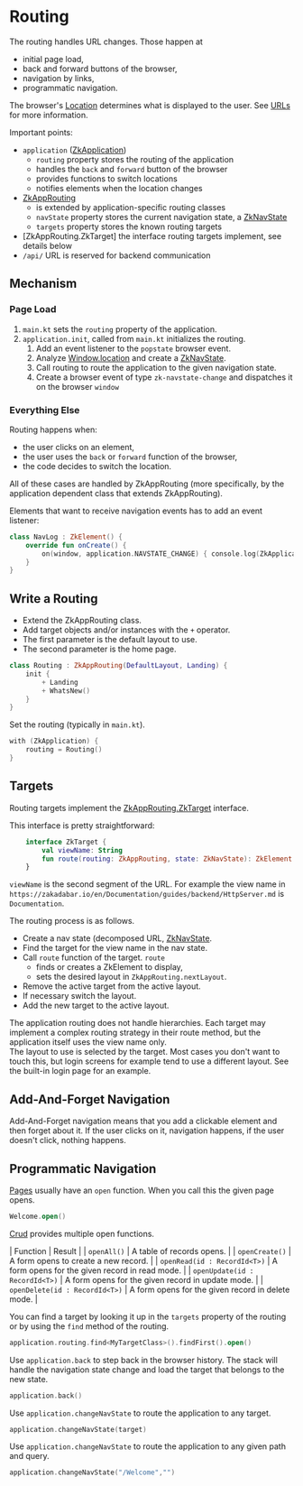 # Routing

The routing handles URL changes. Those happen at

* initial page load,
* back and forward buttons of the browser,
* navigation by links,
* programmatic navigation.

The browser's [Location](https://developer.mozilla.org/en-US/docs/Web/API/Location) determines what is displayed to the
user. See [URLs](../../common/URLs.md) for more information.

Important points:

* `application` ([ZkApplication](/src/jsMain/kotlin/zakadabar/stack/frontend/application/ZkApplication.kt))
   * `routing` property stores the routing of the application
   * handles the `back` and `forward` button of the browser
   * provides functions to switch locations
   * notifies elements when the location changes
* [ZkAppRouting](/src/jsMain/kotlin/zakadabar/stack/frontend/application/ZkAppRouting.kt)
   * is extended by application-specific routing classes
   * `navState` property stores the current navigation state, a [ZkNavState](/src/jsMain/kotlin/zakadabar/stack/frontend/application/ZkNavState.kt)
   * `targets` property stores the known routing targets
* [ZkAppRouting.ZkTarget] the interface routing targets implement, see details below
* `/api/` URL is reserved for backend communication    

## Mechanism

### Page Load

1. `main.kt` sets the `routing` property of the application.
1. `application.init`, called from `main.kt` initializes the routing.
    1. Add an event listener to the `popstate` browser event.
    1. Analyze [Window.location](https://developer.mozilla.org/en-US/docs/Web/API/Location) and create a
       [ZkNavState](/src/jsMain/kotlin/zakadabar/stack/frontend/application/ZkNavState.kt).
    1. Call routing to route the application to the given navigation state.
    1. Create a browser event of type `zk-navstate-change` and dispatches it on the browser `window`

### Everything Else

Routing happens when:

* the user clicks on an element,
* the user uses the `back` or `forward` function of the browser,
* the code decides to switch the location.

All of these cases are handled by ZkAppRouting (more specifically, by the application dependent class that extends ZkAppRouting).

Elements that want to receive navigation events has to add an event listener:

```kotlin
class NavLog : ZkElement() {
    override fun onCreate() {
        on(window, application.NAVSTATE_CHANGE) { console.log(ZkApplication.routing.navState) }
    }
}
```

## Write a Routing

* Extend the ZkAppRouting class.
* Add target objects and/or instances with the `+` operator.
* The first parameter is the default layout to use.
* The second parameter is the home page.

```kotlin
class Routing : ZkAppRouting(DefaultLayout, Landing) {
    init {
        + Landing
        + WhatsNew()
    }
}
```

Set the routing (typically in `main.kt`).

```kotlin
with (ZkApplication) {
    routing = Routing()
}
```

## Targets

Routing targets implement the [ZkAppRouting.ZkTarget](/src/jsMain/kotlin/zakadabar/stack/frontend/application/ZkAppRouting.kt) interface.

This interface is pretty straightforward:

```kotlin
    interface ZkTarget {
        val viewName: String
        fun route(routing: ZkAppRouting, state: ZkNavState): ZkElement
    }
```

`viewName` is the second segment of the URL. For example the view name in
`https://zakadabar.io/en/Documentation/guides/backend/HttpServer.md` is `Documentation`.

The routing process is as follows.

* Create a nav state (decomposed URL, [ZkNavState](/src/jsMain/kotlin/zakadabar/stack/frontend/application/ZkNavState.kt).
* Find the target for the view name in the nav state.
* Call `route` function of the target. `route`
    * finds or creates a ZkElement to display,
    * sets the desired layout in `ZkAppRouting.nextLayout`.
* Remove the active target from the active layout.    
* If necessary switch the layout.
* Add the new target to the active layout.

<div data-zk-enrich="Note" data-zk-flavour="Success" data-zk-title="No Hierarchy">
The application routing does not handle hierarchies. Each target may implement
a complex routing strategy in their route method, but the application itself uses
the view name only.
</div>

<div data-zk-enrich="Note" data-zk-flavour="Info" data-zk-title="Layout">
The layout to use is selected by the target. Most cases you don't want to touch this,
but login screens for example tend to use a different layout. See the built-in login page
for an example.
</div>

## Add-And-Forget Navigation

Add-And-Forget navigation means that you add a clickable element and then forget about it. If the user clicks on it,
navigation happens, if the user doesn't click, nothing happens.



## Programmatic Navigation

[Pages](../builtin/Pages.md) usually have an `open` function. When you call this the
given page opens.

```kotlin
Welcome.open()
```

[Crud](../builtin/Crud.md) provides multiple open functions.

| Function | Result |
| `openAll()` | A table of records opens. |
| `openCreate()` | A form opens to create a new record. |
| `openRead(id : RecordId<T>)` | A form opens for the given record in read mode. |
| `openUpdate(id : RecordId<T>)` | A form opens for the given record in update mode. |
| `openDelete(id : RecordId<T>)` | A form opens for the given record in delete mode. |

You can find a target by looking it up in the `targets` property of the routing or
by using the `find` method of the routing.

```kotlin
application.routing.find<MyTargetClass>().findFirst().open()
```

Use `application.back` to step back in the browser history. The stack will handle the navigation state
change and load the target that belongs to the new state.

```kotlin
application.back()
```

Use `application.changeNavState` to route the application to any target.

```kotlin
application.changeNavState(target)
```

Use `application.changeNavState` to route the application to any given path and query.

```kotlin
application.changeNavState("/Welcome","")
```
